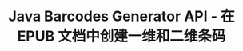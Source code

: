 ---
############################# Static ############################
layout: "auto-gen-gist"
draft: false
path: "ru/assembly/java/barcode/epub/"
otherformats: PDF HTML XPS TIFF MHTML TXT XAML SVG PS PCL XML OXPS MD EML EMLX MSG 

############################# Head ############################
head_title: "用于生成条码图像文档和电子邮件消息的 Java API"
head_description: "GroupDocs.Assembly Java API 使程序员能够在文档（PDF、DOC、DOCX、RTF、XLSX、CSV、PPTX）和电子邮件（EML EMLX MSG）消息中创建和添加条码。"

############################# Header ############################
title: "Java Barcodes Generator API - 在 EPUB 文档中创建一维和二维条码"
description: "GroupDocs.Assembly Java API 允许在 PDF HTML、XPS、PS、TXT、EPUB、PCL、SVG、文档和电子邮件（EML、EMLX、MSG）消息中生成和添加一维和二维条码图像。"

######################### Download Button #######################
button:
    enable: true

############################# About ############################
about:
    enable: true
    title: "如何在文档和电子邮件中生成和插入条形码？"
    content: |
      条码越来越流行，如今无处不在。它于 1970 年代中期开始出现在杂货店中，如今可以在书籍、门票、跟踪药物的医院、汽车零部件商店等中找到。该网页将解释如何在 Java 应用程序中的文档和电子邮件中动态创建和添加条形码图像。 GroupDocs.Assembly for Java 是一个非常有用的 API，可帮助软件开发人员创建强大的文档自动化和报告应用程序。它支持处理许多流行的文档格式，例如 PDF、HTML、XPS、Microsoft Office Word、Excel 工作表、PowerPoint 演示文稿、Outlook 电子邮件等等。 Java API 使得在文档和电子邮件消息中创建和插入条形码图像变得很容易，只需几行代码。它还支持修改条码图像属性，例如缩放条码图像、更改前后颜色、更改条码图像分辨率、条码文本位置、更改字体等。 

############################# content ############################
steps:
    enable: true
    block:
    - title_left: "通过 Java 在 EPUB 文档中创建条码"
      content_left: |
       GroupDocs.Assembly Java 包含用于在 EPUB 文档中插入和编辑条形码的完整功能。 以下 Java 代码示例演示了如何通过几行代码在 EPUB 文档中创建和使用条形码图像。 

      title_right: "如何在 EPUB 文件中添加条形码？"
      content_right: |
       * 创建 [DocumentAssembler](https://apireference.groupdocs.com/assembly/java/com.groupdocs.assembly/DocumentAssembler)  的实例
       * 创建示例数据源对象
       * 调用 [AssembleDocument](https://apireference.groupdocs.com/assembly/java/com.groupdocs.assembly/DocumentAssembler#assembleDocument-java.io.InputStream-java.io.OutputStream-com.groupdocs.assembly.DataSourceInfo...-) 具有以下参数的方法
           * 从流中读取模板文档。
           * Stream 写入生成的文档。
           *文档加载和保存选项。
           * 详细信息 有关要使用的数据源对象的信息。

      gisthash: "ebb6d8215f329f457f843e9a9fc48c9c"
      gistfile: "generate_barcodes_in_presentations.java"     

    - title_left: "系统要求"
      content_left: |
        所有主要平台和操作系统都支持 GroupDocs.Assembly Java API。 它可以生成 Microsoft Word、Excel、PowerPoint、Outlook、OpenOffice 和 50 多种其他格式的文档。 如需完整的系统要求指南，请访问 [系统要求](https://docs.groupdocs.com/assembly/java/system-requirements/) 在执行以下代码之前，请确保您已安装以下先决条件 系统：
         * 操作系统：Microsoft Windows、Linux、MacOS
         * Java 版本支持：J2SE 7.0 (1.7)、J2SE 8.0 (1.8) 或以上
         * 从 [Maven](https://mvnrepository.com/artifact/com.groupdocs/groupdocs-assembly/) 获取最新版本的 GroupDocs.Assembly Java API
        
      title_right: "为什么使用 GroupDocs.Assembly"
      content_right: |
        * 从模板创建自定义文档。
        * 动态附加电子邮件附件。
        * 创建和自动化文档不需要额外的软件。
        * 根据数据源生成输出文档。
        * 在报表中动态插入文档内容
        * 在电子表格组装期间应用公式。
        * 支持多种数据格式
        * 顺序数据操作支持。

demos:
    enable: true


more_formats:
    enable: true


back_to_top:
    enable: true
---